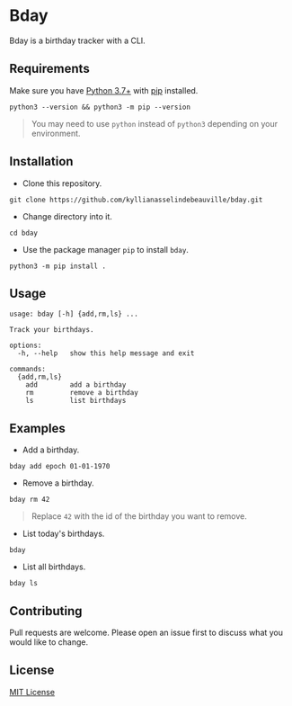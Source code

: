 # Bday

Bday is a birthday tracker with a CLI.

## Requirements

Make sure you have [Python 3.7+](https://www.python.org/downloads/) with [pip](https://pip.pypa.io/en/stable/installation/) installed.

```shell
python3 --version && python3 -m pip --version
```

> You may need to use `python` instead of `python3` depending on your environment.

## Installation

- Clone this repository.

```shell
git clone https://github.com/kyllianasselindebeauville/bday.git
```

- Change directory into it.

```shell
cd bday
```

- Use the package manager `pip` to install `bday`.

```shell
python3 -m pip install .
```

## Usage

```
usage: bday [-h] {add,rm,ls} ...

Track your birthdays.

options:
  -h, --help   show this help message and exit

commands:
  {add,rm,ls}
    add        add a birthday
    rm         remove a birthday
    ls         list birthdays
```

## Examples

- Add a birthday.

```shell
bday add epoch 01-01-1970
```

- Remove a birthday.

```shell
bday rm 42
```

> Replace `42` with the id of the birthday you want to remove.

- List today's birthdays.

```shell
bday
```

- List all birthdays.

```shell
bday ls
```

## Contributing

Pull requests are welcome. Please open an issue first to discuss what you would like to change.

## License

[MIT License](LICENSE)
